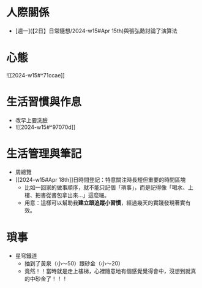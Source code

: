 # 人際關係
- [週一](【2日】日常隨想/2024-w15#Apr 15th)與張弘勳討論了演算法

# 心態
![[2024-w15#^71ccae]]


# 生活習慣與作息
- 改早上要洗臉
- ![[2024-w15#^97070d]]

# 生活管理與筆記
- 周總覽
- [[2024-w15#Apr 18th]]日時間登記：特意關注時長短但重要的時間區塊
	- 比如一回家的做事順序，就不能只記個「瑣事」，而是記得像「喝水、上樓、把書從書包拿出來...」這麼細。
	- 用意：這樣可以幫助我**建立跟追蹤小習慣**，經過幾天的實踐發現著實有效。
# 瑣事
- 星穹鐵道
	- 抽到了黃泉（小～50）跟砂金（小～20）
	- 竟然！！當時就是走上樓梯，心裡隨意地有個感覺覺得會中，沒想到就真的中砂金了！！！